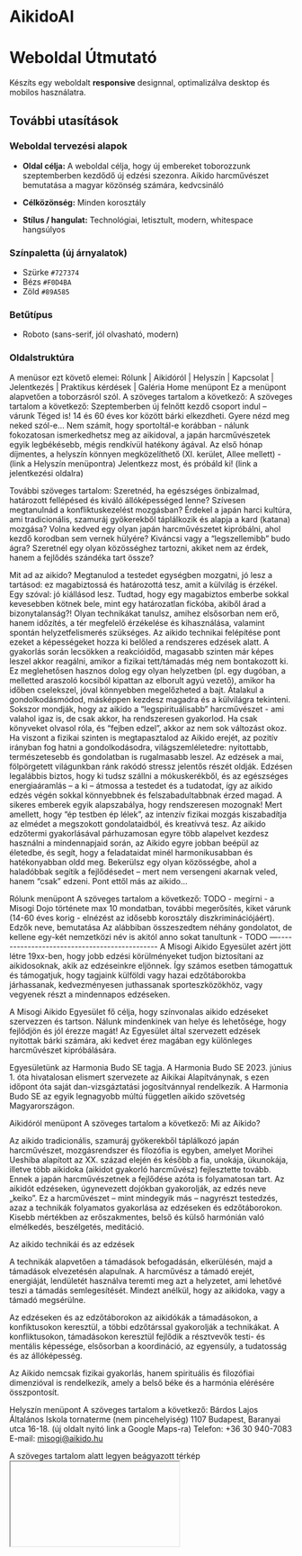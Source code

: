 # AikidoAI

# Weboldal Útmutató

Készíts egy weboldalt **responsive** designnal, optimalizálva desktop és mobilos használatra.

## További utasítások

### Weboldal tervezési alapok

- **Oldal célja:** A weboldal célja, hogy új embereket toborozzunk szeptemberben kezdődő új edzési szezonra. Aikido harcművészet bemutatása a magyar közönség számára, kedvcsináló

- **Célközönség:** Minden korosztály 
- **Stílus / hangulat:** Technológiai, letisztult, modern, whitespace hangsúlyos

### Színpaletta (új árnyalatok)

- Szürke `#727374`
- Bézs `#F0D4BA`
- Zöld `#89A585`

### Betűtípus

- Roboto (sans-serif, jól olvasható, modern)

### Oldalstruktúra
A menüsor ezt követő elemei: Rólunk | Aikidóról | Helyszín | Kapcsolat | Jelentkezés | Praktikus kérdések | Galéria
Home menüpont
Ez a menüpont alapvetően a toborzásról szól. A szöveges tartalom a következő:
A szöveges tartalom a következő:
Szeptemberben új felnőtt kezdő csoport indul – várunk Téged is! 14 és 60 éves kor között bárki elkezdheti. Gyere nézd meg neked szól-e…
Nem számít, hogy sportoltál-e korábban - nálunk fokozatosan ismerkedhetsz meg az aikidoval, a japán harcművészetek egyik legbékésebb, mégis rendkívül hatékony ágával.
Az első hónap díjmentes, a helyszín könnyen megközelíthető (XI. kerület, Allee mellett) - (link a Helyszín menüpontra)
Jelentkezz most, és próbáld ki! (link a jelentkezési oldalra)


További szöveges tartalom:
Szeretnéd, ha egészséges önbizalmad, határozott fellépésed és kiváló állóképességed lenne?
Szívesen megtanulnád a konfliktuskezelést mozgásban?
Érdekel a japán harci kultúra, ami tradicionális, szamuráj gyökerekből táplálkozik és alapja a kard (katana) mozgása?
Volna kedved egy olyan japán harcművészetet kipróbálni, ahol kezdő korodban sem vernek hülyére?
Kiváncsi vagy a “legszellemibb” budo ágra?
Szeretnél egy olyan közösséghez tartozni, akiket nem az érdek, hanem a fejlődés szándéka tart össze?

Mit ad az aikido?
Megtanulod a testedet egységben mozgatni, jó lesz a tartásod: ez magabiztossá és határozottá tesz, amit a külvilág is érzékel. Egy szóval: jó kiállásod lesz.
Tudtad, hogy egy magabiztos emberbe sokkal kevesebben kötnek bele, mint egy határozatlan fickóba, akiből árad a bizonytalanság?!
Olyan technikákat tanulsz, amihez elsősorban nem erő, hanem időzítés, a tér megfelelő érzékelése és kihasználása, valamint spontán helyzetfelismerés szükséges.
Az aikido technikai felépítése pont ezeket a képességeket hozza ki belőled a rendszeres edzések alatt.
A gyakorlás során lecsökken a reakcióidőd, magasabb szinten már képes leszel akkor reagálni, amikor a fizikai tett/támadás még nem bontakozott ki.
Ez meglehetősen hasznos dolog egy olyan helyzetben (pl. egy dugóban, a melletted araszoló kocsiból kipattan az elborult agyú vezető), amikor ha időben cselekszel, jóval könnyebben megelőzheted a bajt.
Átalakul a gondolkodásmódod, másképpen kezdesz magadra és a külvilágra tekinteni. Sokszor mondják, hogy az aikido a “legspirituálisabb” harcművészet - ami valahol igaz is, de csak akkor, ha rendszeresen gyakorlod.
Ha csak könyveket olvasol róla, és “fejben edzel”, akkor az nem sok változást okoz. Ha viszont a fizikai szinten is megtapasztalod az Aikido erejét, az pozitív irányban fog hatni a gondolkodásodra, világszemléletedre: nyitottabb, természetesebb és gondolatban is rugalmasabb leszel.
Az edzések a mai, fölpörgetett világunkban ránk rakódó stressz jelentős részét oldják. Edzésen legalábbis biztos, hogy ki tudsz szállni a mókuskerékből, és az egészséges energiaáramlás – a ki – átmossa a testedet és a tudatodat, így az aikido edzés végén sokkal könnyebbnek és felszabadultabbnak érzed magad.
A sikeres emberek egyik alapszabálya, hogy rendszeresen mozognak! Mert amellett, hogy “ép testben ép lélek”, az intenzív fizikai mozgás kiszabadítja az elmédet a megszokott gondolataidból, és kreatívvá tesz.
Az aikido edzőtermi gyakorlásával párhuzamosan egyre több alapelvet kezdesz használni a mindennapjaid során, az Aikido egyre jobban beépül az életedbe, és segít, hogy a feladataidat minél harmonikusabban és hatékonyabban oldd meg.
Bekerülsz egy olyan közösségbe, ahol a haladóbbak segítik a fejlődésedet – mert nem versengeni akarnak  veled, hanem “csak” edzeni. Pont ettől más az aikido…

Rólunk menüpont
A szöveges tartalom a következő:
TODO - megírni - a Misogi Dojo története max 10 mondatban, további megerősítés, kiket várunk (14-60 éves korig - elnézést az idősebb korosztály diszkriminációjáért).
Edzők neve, bemutatása
Az alábbiban összeszedtem néhány gondolatot, de kellene egy-két nemzetközi név is akitól anno sokat tanultunk - TODO
—---------------------------------------------
A Misogi Aikido Egyesület azért jött létre 19xx-ben, hogy jobb edzési körülményeket tudjon biztosítani az aikidosoknak, akik az edzéseinkre eljönnek. Így számos esetben támogattuk és támogatjuk, hogy tagjaink külföldi vagy hazai edzőtáborokba járhassanak, kedvezményesen juthassanak sporteszközökhöz, vagy vegyenek részt a mindennapos edzéseken.

A Misogi Aikido Egyesület fő célja, hogy színvonalas aikido edzéseket szervezzen és tartson. Nálunk mindenkinek van helye és lehetősége, hogy fejlődjön és jól érezze magát!
Az Egyesület által szervezett edzések nyitottak bárki számára, aki kedvet érez magában egy különleges harcművészet kipróbálására.

Egyesületünk az Harmonia Budo SE tagja. A Harmonia Budo SE  2023. június 1. óta hivatalosan elismert szervezete az Aikikai Alapítványnak, s ezen időpont óta saját dan-vizsgáztatási jogosítvánnyal rendelkezik. A Harmonia Budo SE az egyik legnagyobb múltú független aikido szövetség Magyarországon.

Aikidóról menüpont
A szöveges tartalom a következő:
Mi az Aikido? 

Az aikido tradicionális, szamuráj gyökerekből táplálkozó  japán harcművészet, mozgásrendszer és filozófia is egyben, amelyet Morihei Ueshiba alapított az XX. század elején és később a fia, unokája, ükunokája, illetve több aikidoka (aikidot gyakorló harcművész) fejlesztette tovább. Ennek a japán harcművészetnek a fejlődése azóta is folyamatosan tart.
Az aikidót edzéseken, úgynevezett dojókban gyakorolják, az edzés neve „keiko”.  Ez a harcművészet – mint mindegyik más – nagyrészt testedzés, azaz a technikák folyamatos gyakorlása az edzéseken és edzőtáborokon. Kisebb mértékben az erőszakmentes, belső és külső harmónián való elmélkedés, beszélgetés, meditáció.

Az aikido technikái és az edzések

A technikák alapvetően a támadások befogadásán, elkerülésén, majd a támadások elvezetésén alapulnak. A harcművész a támadó erejét, energiáját, lendületét használva teremti meg azt a helyzetet, ami lehetővé teszi a támadás semlegesítését. Mindezt anélkül, hogy az aikidoka, vagy a támadó megsérülne.

Az edzéseken és az edzőtáborokon az aikidókák a támadásokon, a konfiktusokon keresztül, a többi edzőtárssal gyakorolják a technikákat. A konfliktusokon, támadásokon keresztül fejlődik a résztvevők testi- és mentális képessége, elsősorban a koordináció, az egyensúly, a tudatosság és az állóképesség.

Az Aikido nemcsak fizikai gyakorlás, hanem spirituális és filozófiai dimenzióval is rendelkezik, amely a belső béke és a harmónia elérésére összpontosít.

Helyszín menüpont
A szöveges tartalom a következő:
Bárdos Lajos Általános Iskola tornaterme (nem pincehelyiség)
1107 Budapest, Baranyai utca 16-18. (új oldalt nyitó link a Google Maps-ra)
Telefon: +36 30 940-7083
E-mail: misogi@aikido.hu


A szöveges tartalom alatt legyen beágyazott térkép <iframe>. 
Ez alatt legyen a BKK Futár integrációs link. Ez redirektál a BudapestGO weboldalra, a célállomás a dojo címe.
Mivel a BKK Futár az OpenStreetMaps-ot használja, a beágyazott térkép is ezzel legyen.
Kapcsolat menüpont
A szöveges tartalom a következő:
Klub neve: Misogi Aikido Dojo
Lágymányosi Bárdos Lajos Általános Iskola (az Allee közelében)
Elérhetőségek:
 - telefon: +36 30 940-7083
 - email:  misogi@aikido.hu
Edzések időpontja: Hétfő, Csütörtök, 18.00 - 20.30
Tagdíj: 20 eFt/hó - az első hónap díjmentes



Facebook: jelenleg nincs (kellene, hogy legyen - hogy lehessen üzenetet fogadni Messenger-en) a Facebook-hoz talán kicsit értek - azt vállalom (@KK)

Instagram: be kell írni a címét-  van.. TODO mia cím, ki kezeli?
TikTok: jelenleg nincs
Jelentkezés menüpont
Mivel az elsődleges cél az új emberek toborzása, legyen jelentkezési űrlap funkció. Ez csak a legalapvetőbb információkat kellene hogy tartalmazza: Név, Telefon, e-mail.
A kitöltést követően levél küldés a kapcsolatként megadott e-mail címre: misogi@aikido.hu .
Ha van lehetőség, akkor udvarias válasz-köszönet a jelentkező felé, hogy tudja nem a dev/null-ba ment a levele.

További szöveges tartalom:
TODO - megírni - mit hozzon az edzésre

Praktikus kérdések menüpont
A szöveges tartalom a következő:
Mikor leszel fekete öves?
Jó, ne kerülgessük a forró kását, beszéljünk erről is! Ha rendszeresen jársz és kellőképpen nyitott vagy, 6-7 év alatt eljutsz a dan fokozatig.
A Misogi dojóban 22 év alatt 23-an lettek fekete övesek, köztük hárman 4. danosok, nyolcan pedig 3. danosok. Szerintem ez önmagáért beszél. 🔺🔺🔺TODO frissíteni 🔺🔺🔺

Mikor NEM való neked az aikido?
Ha félév alatt Te szeretnél lenni az új Seagal / Bruce Lee / Jackie Chan / stb.
Ha versenyre, érmekre, kupákra vágysz.
Ha úgy gondolod, csak akkor lehetsz egyre jobb, ha másokat legyőzöl.
Ha alapból mindent erőből/brutálisan oldasz meg, és ezen nem is akarsz változtatni. 
Ha azt gondolod, a problémáidat/konfliktusodat majd az Aikido fogja megoldani, nem te magad.

ÖT TÉVHIT AZ AIKIDÓVAL KAPCSOLATBAN
“Az Aikido csak tánc, a valóságban nem működik.” – “Utcai harcban úgysem tudom használni…”
Ez az egyik leggyakoribb tévhit, amit főleg azok szoktak emlegetni, akik sosem aikidóztak.
És hogy miért? Mert elfelejtik, hogy nem a harcművészeti ág az, ami hatékonnyá teszi az embert. Maga az ember a hatékony, aki valamilyen harcművészetet gyakorol…
Hiába jársz thai boxra vagy ketrecharcra, ha 40 kg vagy vasággyal, és hiányzik belőled a harci tűz, a küzdőszellem…
Ugyanígy lehetsz kiváló harcos, aki az Aikido ágát gyakorolja, ha Te, mint ember, alapvetően harcos vagy, és energiát fektetsz abba, hogy egyre jobb legyél. Utóbbi nélkül ugyanis sehol sem leszel sikeres.
A magyar aikido “atyja”, Várszegi Rudolf (7. dan, Aikikai) – aki széles körű elismertségnek örvend magyar  harcművész körökben, és akinek a hatékonyságát még senki sem kérdőjelezte meg – mondta egyszer a fenti kijelentésre: “Ne azt mondd, hogy az Aikido nem működik, hanem azt, hogy a TE AIKIDÓD nem működik”.
Én a működőképes aikido híve vagyok, és Téged is erre tanítalak, ha lejársz hozzánk edzésre.

“Az Aikido mozdulatai olyan bonyolultak és összetettek, hogy sosem leszek képes megtanulni.”
Ha így állsz hozzá, akkor bizony tényleg nem fog menni. Ha azonban nyitott vagy és hajlandó arra, hogy folyamatosan új dolgokat tanulj, akkor lépésről-lépésre fogsz fejlődni, és idővel (itt nem hetekre gondolok!) egyre pontosabb, koordináltabb, később pedig szabadabb lesz a mozgásod. Ezzel párhuzamosan nő a technikáid hatékonysága és szépsége.


“Az Aikido nem sport, ezért nincsenek is benne versenyek – így nem is mérhető.”
Az Aikido tényleg nem “sport”, a szó klasszikus értelmében, hanem harcművészet/budo, és valóban nincsenek benne versenyek – ettől függetlenül mérhető. Erre szolgálnak az övvizsgák, ami a 6. kyu-tól (kezdő szint) indul és jut el az 1. kyu-ig (haladó szint), majd az 1. dan-ig (fekete öv). Minden egyes övvizsga kiváló lehetőség arra, hogy lemérd, mennyit fejlődtél az előző fokozathoz képest – ill. hogy megfigyeld, hogy a következő fokozatra lépéshez mit kell elsajátítani. Igaz, hogy a fejlődést itt nem centivel, órával vagy kilóval mérjük, hanem a képességeid csiszolódásával, aminek kifejeződése az adott övfokozat. Mindamellett Te is érezni fogod, hogy két vizsga között mennyit fejlődtél.


“Az Aikido megtanulásához legalább 10 év kell.”
Ha rendesen jársz edzésre, 1-2 év alatt megtanulhatod az alapokat, 3-4 év alatt haladó szintre juthatsz, és ha a rendszeres edzéseket nem hagyod abba, úgy 7 év alatt már elérheted a fekete övet. Ettől azonban még nem fogod az Aikidót “megtanulni” – mert ehhez egy élet is kevés.
Az Aikido nem egy gyors út, viszont minden egyes lépcsőfokán a megismerés új kapuja nyílik.
Manapság nagy divatja van annak, hogy 1-2 hétvégés tanfolyamokon diplomát adnak az elsajátított “tudásról” – no, ezek a diplomák annyit is érnek. Az aikido nem eszerint működik, viszont igazi tudást ad.

“Túl öreg vagyok már, hogy elkezdjem az aikidót.”
Ha tudsz mozogni és nincs komolyabb betegséged, akkor bármilyen életkorban elkezdheted az aikidot.
A legidősebb tanítványom 58 éves volt, aki nulláról kezdte az aikidót. Úgy gondolta, hogy ő pedig képes megtanulni az Aikido technikáit – és évek alatt nagyon szép eredményeket ért el!
Én inkább a nagyon kicsiknél érzem úgy, hogy még nem való nekik az aikido. És itt nem a fizikai adottságokra gondolok, hanem arra, hogy még nem érettek rá fejben. Az aikido komoly koncentrációt igényel, és a kisgyerekek sokkal inkább játszani, kakaskodni akarnak, mintsem kötött mozgásformákat gyakorolni. Emiatt én nem is tanítok 14 éves kor alatt Aikidót. Nem kétlem, hogy pl. óvodásokat is lehet aikidora tanítani, de ez inkább 80%-ban óvodapedagógia és max. 20%-ban Aikido.

Galéria menüpont
Galéria videók és fotók: a galéria elemeit külön resource mappában kell tárolni, hogy forráskód módosítása nélkül, az újabb file-ok feltöltésével bejuttathatók legyenek weblapra. A képek és videók megjelenési sorrendje a file nevek ABC szerinti sorrendje. Ha ehhez a JavaScript mellett esetleg más programkód is szükséges, az egyszerű PHP legyen.

Ugyanitt lehet egy link-gyűjtemény más weboldalakra. A legfontosabb link Harmónia Budo SE weblapja, amelynek tagja a Misogi Dojo is: https://harmonia-budose.hu 

Ide kerül az eredeti aikido.hu oldalról a dojo kézikönyv c. PDF dokumentum is.


### Lábjegyzet

- Social ikonok
- Elérhetőség
- Copyright

### Képek / ikonok

- Lekerekített sarkok
- Minimalista ikonok (pl. Lucide, Feather)

### Animációk / Hover effektek

- Kártyák finom emelkedése / árnyék animáció
- Gombok színváltása, árnyék
- Linkek animált vonalazása
- Lassú, elegáns mozgások

### Inspiráció

https://zummaikido.hu, és az www.aikidoka.hu
 – letisztult, átlátható, igényes

## További módosítások

- Ahol nincs konkrét utasítás, a Google Material Design irányelveit kell figyelembe venni.
- Add fade-through navigation and persistent menu
- A lábléc maradjon fixen az oldal alján, a tartalom hagyjon elegendő helyet előtte

## GDPR és cookiek követelmény

add simple cookie banner with accept/decline
provide a cookie policy page
link policy and settings from the footer
include banner script on all pages
style the banner
